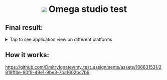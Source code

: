 <h1 align="center">
  <p float="left">
    <img src="https://github.com/DmitryIgnatev/omega_studio_test/blob/main/assets/pictures/png/Logo.png" height = "30" /> 
    Omega studio test
  </p> 
</h1>


## Final result:

<details>
  <summary>Tap to see application view on different platforms</summary>
  <ol>
     <li>
      <a href="#getting-started">Android smartphone and tablet</a>
      <ul>
          <p float="left">
           <img src="https://github.com/DmitryIgnatev/my_test_assignments/blob/main/git_assets/omega_studio_android.jpg" height="300" />
           <img src="https://github.com/DmitryIgnatev/my_test_assignments/blob/main/git_assets/omega_studio_tablet.jpg" height="300" /> 
          </p>
      </ul>
    </li>
    <li>
      <a href="#getting-started">Windows</a>
      <ul>
        <img src="https://github.com/DmitryIgnatev/my_test_assignments/blob/main/git_assets/omega_studio_windows.jpg" width="600" />
      </ul>
    </li>
    <li>
      <a href="#getting-started">Web vesrion</a>
      <ul>
        <p float="left">
          <img src="https://github.com/DmitryIgnatev/my_test_assignments/blob/main/git_assets/omega_studio_web_top.png" width="600" />
          <img src="https://github.com/DmitryIgnatev/my_test_assignments/blob/main/git_assets/omega_studio_web_bottom.png" width="600" /> 
        </p>
      </ul>
    </li>
  </ol>
</details>

## How it works:

https://github.com/DmitryIgnatev/my_test_assignments/assets/106831531/2819ff4e-90f9-49e1-9be3-7ba1602bc7b9

